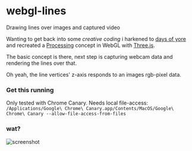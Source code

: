 webgl-lines
===========

Drawing lines over images and captured video

Wanting to get back into some *creative coding* i harkened to [days of yore](http://www.flickr.com/photos/staydecent/2313458332/in/photostream) and recreated a [Processing](www.processing.org) concept in WebGL with [Three.js](threejs.org).

The basic concept is there, next step is capturing webcam data and rendering the lines over that.

Oh yeah, the line vertices' z-axis responds to an images rgb-pixel data.

### Get this running

Only tested with Chrome Canary. Needs local file-access:
`/Applications/Google\ Chrome\ Canary.app/Contents/MacOS/Google\ Chrome\ Canary --allow-file-access-from-files`

### wat?

![screenshot](http://f.cl.ly/items/1K1f0200362e07062z1g/Screen%20Shot%202013-01-04%20at%2012.27.42%20PM.png)
